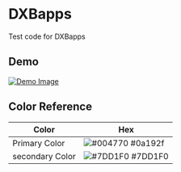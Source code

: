 
# DXBapps

Test code for DXBapps 


## Demo
[![Demo Image](https://i.imgur.com/mMquBhr.jpg)](https://i.imgur.com/mMquBhr.jpg)
 
## Color Reference

| Color             | Hex                                                                |
| ----------------- | ------------------------------------------------------------------ |
| Primary Color | ![#004770](https://via.placeholder.com/10/0a192f?text=+) #0a192f |
| secondary Color | ![#7DD1F0](https://via.placeholder.com/10/7DD1F0?text=+) #7DD1F0 |
